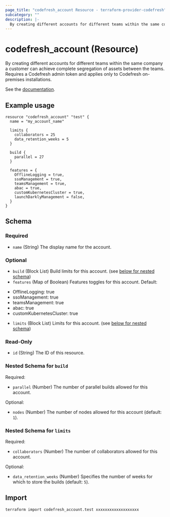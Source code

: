 ```yaml
---
page_title: "codefresh_account Resource - terraform-provider-codefresh"
subcategory: ""
description: |-
  By creating different accounts for different teams within the same company a customer can achieve complete segregation of assets between the teams. Requires a Codefresh admin token and applies only to Codefresh on-premises installations.
---
```


# codefresh_account (Resource)

By creating different accounts for different teams within the same company a customer can achieve complete segregation of assets between the teams. Requires a Codefresh admin token and applies only to Codefresh on-premises installations.

See the [documentation](https://codefresh.io/docs/docs/administration/account-user-management/).

## Example usage

```hcl
resource "codefresh_account" "test" {
  name = "my_account_name"

  limits {
    collaborators = 25
    data_retention_weeks = 5
  }

  build {
    parallel = 27
  }

  features = {
    OfflineLogging = true,
    ssoManagement = true,
    teamsManagement = true,
    abac = true,
    customKubernetesCluster = true,
    launchDarklyManagement = false,
  }
}
```

<!-- schema generated by tfplugindocs -->
## Schema

### Required

- `name` (String) The display name for the account.

### Optional

- `build` (Block List) Build limits for this account. (see [below for nested schema](#nestedblock--build))
- `features` (Map of Boolean) Features toggles for this account. Default:

* OfflineLogging: true
* ssoManagement: true
* teamsManagement: true
* abac: true
* customKubernetesCluster: true
- `limits` (Block List) Limits for this account. (see [below for nested schema](#nestedblock--limits))

### Read-Only

- `id` (String) The ID of this resource.

<a id="nestedblock--build"></a>
### Nested Schema for `build`

Required:

- `parallel` (Number) The number of parallel builds allowed for this account.

Optional:

- `nodes` (Number) The number of nodes allowed for this account (default: `1`).


<a id="nestedblock--limits"></a>
### Nested Schema for `limits`

Required:

- `collaborators` (Number) The number of collaborators allowed for this account.

Optional:

- `data_retention_weeks` (Number) Specifies the number of weeks for which to store the builds (default: `5`).

## Import
```sh
terraform import codefresh_account.test xxxxxxxxxxxxxxxxxxx
```